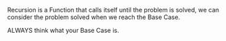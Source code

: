 Recursion is a Function that calls itself until the problem is solved, we can consider the problem solved when we reach the Base Case.

ALWAYS think what your Base Case is. 